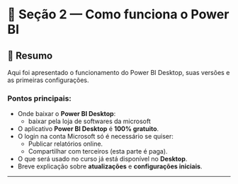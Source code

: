 # 📘 Seção 2 — Como funciona o Power BI

## 📑 Resumo
Aqui foi apresentado o funcionamento do Power BI Desktop, suas versões e as primeiras configurações.

### Pontos principais:
- Onde baixar o **Power BI Desktop**:
  - baixar pela loja de softwares da microsoft
- O aplicativo **Power BI Desktop** é **100% gratuito**.
- O login na conta Microsoft só é necessário se quiser:
  - Publicar relatórios online.
  - Compartilhar com terceiros (esta parte é paga).
- O que será usado no curso já está disponível no **Desktop**.
- Breve explicação sobre **atualizações** e **configurações iniciais**.

---
